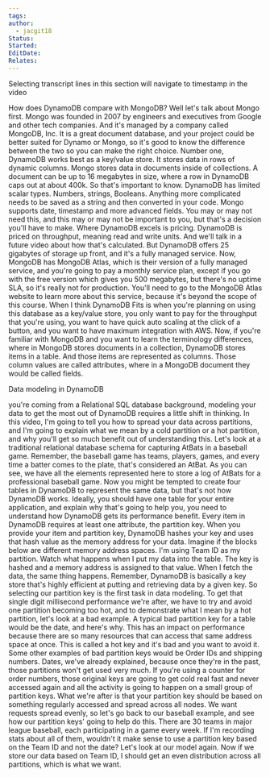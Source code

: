 ```yaml
---
tags: 
author:
  - jacgit18
Status: 
Started: 
EditDate: 
Relates:
---
```

Selecting transcript lines in this section will navigate to timestamp in the video 

How does DynamoDB compare with MongoDB? Well let's talk about Mongo first. Mongo was founded in 2007 by engineers and executives from Google and other tech companies. And it's managed by a company called MongoDB, Inc. It is a great document database, and your project could be better suited for Dynamo or Mongo, so it's good to know the difference between the two so you can make the right choice. Number one, DynamoDB works best as a key/value store. It stores data in rows of dynamic columns. Mongo stores data in documents inside of collections. A document can be up to 16 megabytes in size, where a row in DynamoDB caps out at about 400k. So that's important to know. DynamoDB has limited scalar types. Numbers, strings, Booleans. Anything more complicated needs to be saved as a string and then converted in your code. Mongo supports date, timestamp and more advanced fields. You may or may not need this, and this may or may not be important to you, but that's a decision you'll have to make. Where DynamoDB excels is pricing. DynamoDB is priced on throughput, meaning read and write units. And we'll talk in a future video about how that's calculated. But DynamoDB offers 25 gigabytes of storage up front, and it's a fully managed service. Now, MongoDB has MongoDB Atlas, which is their version of a fully managed service, and you're going to pay a monthly service plan, except if you go with the free version which gives you 500 megabytes, but there's no uptime SLA, so it's really not for production. You'll need to go to the MongoDB Atlas website to learn more about this service, because it's beyond the scope of this course. When I think DynamoDB Fits is when you're planning on using this database as a key/value store, you only want to pay for the throughput that you're using, you want to have quick auto scaling at the click of a button, and you want to have maximum integration with AWS. Now, if you're familiar with MongoDB and you want to learn the terminology differences, where in MongoDB stores documents in a collection, DynamoDB stores items in a table. And those items are represented as columns. Those column values are called attributes, where in a MongoDB document they would be called fields.





Data modeling in DynamoDB 

you're coming from a Relational SQL database background, modeling your data to get the most out of DynamoDB requires a little shift in thinking. In this video, I'm going to tell you how to spread your data across partitions, and I'm going to explain what we mean by a cold partition or a hot partition, and why you'll get so much benefit out of understanding this. Let's look at a traditional relational database schema for capturing AtBats in a baseball game. Remember, the baseball game has teams, players, games, and every time a batter comes to the plate, that's considered an AtBat. As you can see, we have all the elements represented here to store a log of AtBats for a professional baseball game. Now you might be tempted to create four tables in DynamoDB to represent the same data, but that's not how DynamoDB works. Ideally, you should have one table for your entire application, and explain why that's going to help you, you need to understand how DynamoDB gets its performance benefit. Every item in DynamoDB requires at least one attribute, the partition key. When you provide your item and partition key, DynamoDB hashes your key and uses that hash value as the memory address for your data. Imagine if the blocks below are different memory address spaces. I'm using Team ID as my partition. Watch what happens when I put my data into the table. The key is hashed and a memory address is assigned to that value. When I fetch the data, the same thing happens. Remember, DynamoDB is basically a key store that's highly efficient at putting and retrieving data by a given key. So selecting our partition key is the first task in data modeling. To get that single digit millisecond performance we're after, we have to try and avoid one partition becoming too hot, and to demonstrate what I mean by a hot partition, let's look at a bad example. A typical bad partition key for a table would be the date, and here's why. This has an impact on performance because there are so many resources that can access that same address space at once. This is called a hot key and it's bad and you want to avoid it. Some other examples of bad partition keys would be Order IDs and shipping numbers. Dates, we've already explained, because once they're in the past, those partitions won't get used very much. If you're using a counter for order numbers, those original keys are going to get cold real fast and never accessed again and all the activity is going to happen on a small group of partition keys. What we're after is that your partition key should be based on something regularly accessed and spread across all nodes. We want requests spread evenly, so let's go back to our baseball example, and see how our partition keys' going to help do this. There are 30 teams in major league baseball, each participating in a game every week. If I'm recording stats about all of them, wouldn't it make sense to use a partition key based on the Team ID and not the date? Let's look at our model again. Now if we store our data based on Team ID, I should get an even distribution across all partitions, which is what we want.
